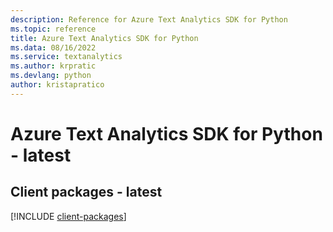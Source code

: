 ```yaml
---
description: Reference for Azure Text Analytics SDK for Python
ms.topic: reference
title: Azure Text Analytics SDK for Python
ms.data: 08/16/2022
ms.service: textanalytics
ms.author: krpratic
ms.devlang: python
author: kristapratico
---
```

# Azure Text Analytics SDK for Python - latest

## Client packages - latest
[!INCLUDE [client-packages](text-analytics-client-index.md)]